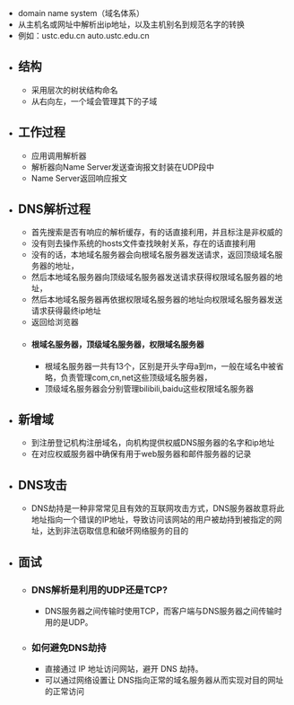 - domain name system（域名体系）
- 从主机名或网址中解析出ip地址，以及主机别名到规范名字的转换
- 例如：ustc.edu.cn      auto.ustc.edu.cn
- ## 结构
	- 采用层次的树状结构命名
	- 从右向左，一个域会管理其下的子域
- ## 工作过程
	- 应用调用解析器
	- 解析器向Name Server发送查询报文封装在UDP段中
	- Name Server返回响应报文
- ## DNS解析过程
	- 首先搜索是否有响应的解析缓存，有的话直接利用，并且标注是非权威的
	- 没有则去操作系统的hosts文件查找映射关系，存在的话直接利用
	- 没有的话，本地域名服务器会向根域名服务器发送请求，返回顶级域名服务器的地址，
	- 然后本地域名服务器向顶级域名服务器发送请求获得权限域名服务器的地址，
	- 然后本地域名服务器再依据权限域名服务器的地址向权限域名服务器发送请求获得最终ip地址
	- 返回给浏览器
	- #### 根域名服务器，顶级域名服务器，权限域名服务器
		- 根域名服务器一共有13个，区别是开头字母a到m，一般在域名中被省略，负责管理com,cn,net这些顶级域名服务器，
		- 顶级域名服务器会分别管理bilibili,baidu这些权限域名服务器
- ## 新增域
	- 到注册登记机构注册域名，向机构提供权威DNS服务器的名字和ip地址
	- 在对应权威服务器中确保有用于web服务器和邮件服务器的记录
- ## DNS攻击
	- DNS劫持是一种非常常见且有效的互联网攻击方式，DNS服务器故意将此地址指向一个错误的IP地址，导致访问该网站的用户被劫持到被指定的网址，达到非法窃取信息和破坏网络服务的目的
- ## 面试
	- ### DNS解析是利用的UDP还是TCP?
		- DNS服务器之间传输时使用TCP，而客户端与DNS服务器之间传输时用的是UDP。
	- ### 如何避免DNS劫持
		- 直接通过 IP 地址访问网站，避开 DNS 劫持。
		- 可以通过网络设置让 DNS指向正常的域名服务器从而实现对目的网址的正常访问